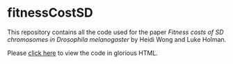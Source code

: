 # fitnessCostSD

This repository contains all the code used for the paper _Fitness costs of SD chromosomes in Drosophila melanogaster_ by Heidi Wong and Luke Holman.

Please [click here](https://lukeholman.github.io/fitnessCostSD/) to view the code in glorious HTML. 
